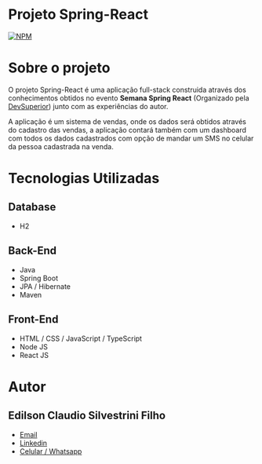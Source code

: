 # Projeto Spring-React
[![NPM](https://img.shields.io/npm/l/react)](https://github.com/EdilsonFilho123/Projeto-Spring-React/blob/main/LICENSE "Licença do Projeto")


# Sobre o projeto

O projeto Spring-React é uma aplicação full-stack construida através dos conhecimentos obtidos no evento **Semana Spring React** (Organizado pela [DevSuperior](https://devsuperior.com.br "Site da DevSuperior")) junto com as experiências do autor.

A aplicação é um sistema de vendas, onde os dados será obtidos através do cadastro das vendas, a aplicação contará também com um dashboard com todos os dados cadastrados com opção de mandar um SMS no celular da pessoa cadastrada na venda.

# Tecnologias Utilizadas
## Database
- H2
## Back-End
- Java
- Spring Boot
- JPA / Hibernate
- Maven
## Front-End
- HTML / CSS / JavaScript / TypeScript
- Node JS
- React JS

# Autor
## Edilson Claudio Silvestrini Filho
- [Email](edilsonlinefilho@gmail.com)
- [Linkedin](https://www.linkedin.com/in/edilson-claudio-silvestrini-filho/)
- [Celular / Whatsapp](https://api.whatsapp.com/send?phone=5519983724834)
